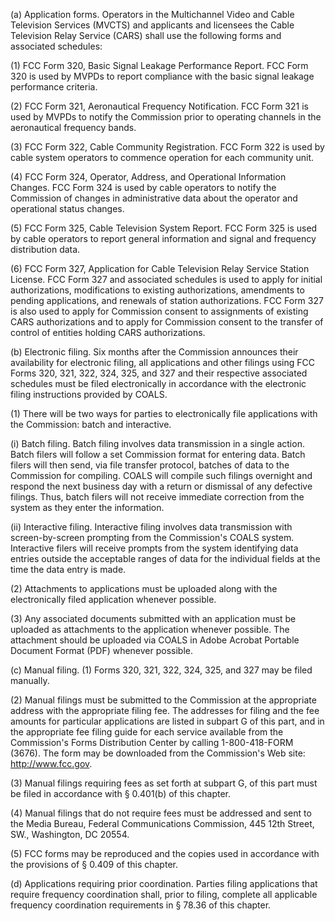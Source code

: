 (a) Application forms. Operators in the Multichannel Video and Cable Television Services (MVCTS) and applicants and licensees the Cable Television Relay Service (CARS) shall use the following forms and associated schedules:

(1) FCC Form 320, Basic Signal Leakage Performance Report. FCC Form 320 is used by MVPDs to report compliance with the basic signal leakage performance criteria.

(2) FCC Form 321, Aeronautical Frequency Notification. FCC Form 321 is used by MVPDs to notify the Commission prior to operating channels in the aeronautical frequency bands.

(3) FCC Form 322, Cable Community Registration. FCC Form 322 is used by cable system operators to commence operation for each community unit.

(4) FCC Form 324, Operator, Address, and Operational Information Changes. FCC Form 324 is used by cable operators to notify the Commission of changes in administrative data about the operator and operational status changes.

(5) FCC Form 325, Cable Television System Report. FCC Form 325 is used by cable operators to report general information and signal and frequency distribution data.

(6) FCC Form 327, Application for Cable Television Relay Service Station License. FCC Form 327 and associated schedules is used to apply for initial authorizations, modifications to existing authorizations, amendments to pending applications, and renewals of station authorizations. FCC Form 327 is also used to apply for Commission consent to assignments of existing CARS authorizations and to apply for Commission consent to the transfer of control of entities holding CARS authorizations.

(b) Electronic filing. Six months after the Commission announces their availability for electronic filing, all applications and other filings using FCC Forms 320, 321, 322, 324, 325, and 327 and their respective associated schedules must be filed electronically in accordance with the electronic filing instructions provided by COALS.

(1) There will be two ways for parties to electronically file applications with the Commission: batch and interactive.

(i) Batch filing. Batch filing involves data transmission in a single action. Batch filers will follow a set Commission format for entering data. Batch filers will then send, via file transfer protocol, batches of data to the Commission for compiling. COALS will compile such filings overnight and respond the next business day with a return or dismissal of any defective filings. Thus, batch filers will not receive immediate correction from the system as they enter the information.

(ii) Interactive filing. Interactive filing involves data transmission with screen-by-screen prompting from the Commission's COALS system. Interactive filers will receive prompts from the system identifying data entries outside the acceptable ranges of data for the individual fields at the time the data entry is made.

(2) Attachments to applications must be uploaded along with the electronically filed application whenever possible.

(3) Any associated documents submitted with an application must be uploaded as attachments to the application whenever possible. The attachment should be uploaded via COALS in Adobe Acrobat Portable Document Format (PDF) whenever possible.

(c) Manual filing. (1) Forms 320, 321, 322, 324, 325, and 327 may be filed manually.

(2) Manual filings must be submitted to the Commission at the appropriate address with the appropriate filing fee. The addresses for filing and the fee amounts for particular applications are listed in subpart G of this part, and in the appropriate fee filing guide for each service available from the Commission's Forms Distribution Center by calling 1-800-418-FORM (3676). The form may be downloaded from the Commission's Web site: http://www.fcc.gov.
              

(3) Manual filings requiring fees as set forth at subpart G, of this part must be filed in accordance with § 0.401(b) of this chapter.
              

(4) Manual filings that do not require fees must be addressed and sent to the Media Bureau, Federal Communications Commission, 445 12th Street, SW., Washington, DC 20554.

(5) FCC forms may be reproduced and the copies used in accordance with the provisions of § 0.409 of this chapter.

(d) Applications requiring prior coordination. Parties filing applications that require frequency coordination shall, prior to filing, complete all applicable frequency coordination requirements in § 78.36 of this chapter.

